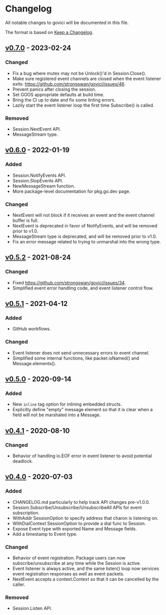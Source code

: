 # Changelog
All notable changes to govici will be documented in this file.

The format is based on [Keep a Changelog](https://keepachangelog.com/en/1.0.0/).

## [v0.7.0] - 2023-02-24

### Changed
- Fix a bug where mutex may not be Unlock()'d in Session.Close().
- Make sure registered event channels are closed when the event listener exits:
  https://github.com/strongswan/govici/issues/46.
- Prevent panics after closing the session.
- Set GOOS appropriate defaults at build time.
- Bring the CI up to date and fix some linting errors.
- Lazily start the event listener loop the first time Subscribe() is called.

### Removed
- Session.NextEvent API.
- MessageStream type.

## [v0.6.0] - 2022-01-19

### Added
- Session.NotifyEvents API.
- Session.StopEvents API.
- NewMessageStream function.
- More package-level documentation for pkg.go.dev page.

### Changed
- NextEvent will not block if it receives an event and the event channel buffer is full.
- NextEvent is deprecated in favor of NotifyEvents, and will be removed prior to v1.0.
- MessageStream type is deprecated, and will be removed prior to v1.0.
- Fix an error message related to trying to unmarshal into the wrong type.

## [v0.5.2] - 2021-08-24

### Changed
- Fixed https://github.com/strongswan/govici/issues/34.
- Simplified event error handling code, and event listener control flow.

## [v0.5.1] - 2021-04-12

### Added
- GitHub workflows.

### Changed
- Event listener does not send unnecessary errors to event channel.
- Simplified some internal functions, like packet.isNamed() and Message.elements().

## [v0.5.0] - 2020-09-14

### Added
- New `inline` tag option for inlining embedded structs.
- Explicitly define "empty" message element so that it is clear when a field
  will not be marshaled into a Message.

## [v0.4.1] - 2020-08-10

### Changed
- Behavior of handling io.EOF error in event listener to avoid potential deadlock.

## [v0.4.0] - 2020-07-03

### Added
- CHANGELOG.md particularly to help track API changes pre-v1.0.0.
- Session.Subscribe/Unsubscribe/UnsubscribeAll APIs for event subscription.
- WithAddr SessionOption to specify address that charon is listening on.
- WithDialContext SessionOption to provide a dial func to Session.
- Expose Event type with exported Name and Message fields.
- Add a timestamp to Event type.

### Changed
- Behavior of event registration. Package users can now subscribe/unsubscribe at
  any time while the Session is active.
- Event listener is always active, and the same listen() loop now services event
  registration responses as well as event packets.
- NextEvent accepts a context.Context so that it can be cancelled by the caller.

### Removed
- Session.Listen API.

[Unreleased]: https://github.com/strongswan/govici/compare/v0.7.0...HEAD
[v0.4.0]: https://github.com/strongswan/govici/compare/v0.3.0...v0.4.0
[v0.4.1]: https://github.com/strongswan/govici/compare/v0.4.0...v0.4.1
[v0.5.0]: https://github.com/strongswan/govici/compare/v0.4.1...v0.5.0
[v0.5.1]: https://github.com/strongswan/govici/compare/v0.5.0...v0.5.1
[v0.5.2]: https://github.com/strongswan/govici/compare/v0.5.1...v0.5.2
[v0.6.0]: https://github.com/strongswan/govici/compare/v0.5.2...v0.6.0
[v0.7.0]: https://github.com/strongswan/govici/compare/v0.6.0...v0.7.0
